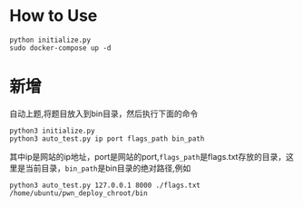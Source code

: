 # How to Use
```
python initialize.py
sudo docker-compose up -d
```
# 新增
自动上题,将题目放入到bin目录，然后执行下面的命令
```
python3 initialize.py
python3 auto_test.py ip port flags_path bin_path
```
其中ip是网站的ip地址，port是网站的port,`flags_path`是flags.txt存放的目录，这里是当前目录，`bin_path`是bin目录的绝对路径,例如
```
python3 auto_test.py 127.0.0.1 8000 ./flags.txt /home/ubuntu/pwn_deploy_chroot/bin
```
